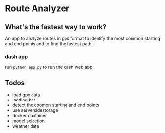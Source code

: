# Route Analyzer 
## What's the fastest way to work?
An app to analyze routes in gpx format to identify the most common starting and end points and to find the fastest path.

### dash app
run `python app.py` to run the dash web app

## Todos
- load gpx data
- loading bar
- detect the coomon starting and end points
- use serversidestorage
- docker container
- model selection
- weather data
